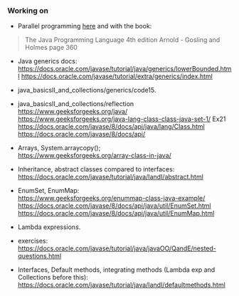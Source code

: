 ### Working on

- Parallel programming [here](https://docs.oracle.com/javase/tutorial/essential/concurrency/simple.html) and with the book:

> The Java Programming Language 4th edition Arnold - Gosling and Holmes page 360

- Java generics docs: <br>
https://docs.oracle.com/javase/tutorial/java/generics/lowerBounded.html
https://docs.oracle.com/javase/tutorial/extra/generics/index.html
- java_basicsII_and_collections/generics/code15. <br>


- java_basicsII_and_collections/reflection <br>
https://www.geeksforgeeks.org/java/
https://www.geeksforgeeks.org/java-lang-class-class-java-set-1/ Ex21
https://docs.oracle.com/javase/8/docs/api/java/lang/Class.html
https://docs.oracle.com/javase/8/docs/api/

- Arrays, System.arraycopy(); <br>
https://www.geeksforgeeks.org/array-class-in-java/

- Inheritance, abstract classes compared to interfaces: <br>
https://docs.oracle.com/javase/tutorial/java/IandI/abstract.html

- EnumSet, EnumMap: <br>
https://www.geeksforgeeks.org/enummap-class-java-example/
https://docs.oracle.com/javase/8/docs/api/java/util/EnumSet.html
https://docs.oracle.com/javase/8/docs/api/java/util/EnumMap.html

- Lambda expressions.

- exercises: <br>
https://docs.oracle.com/javase/tutorial/java/javaOO/QandE/nested-questions.html

- Interfaces, Default methods, integrating methods
(Lambda exp and Collections before this):
 https://docs.oracle.com/javase/tutorial/java/IandI/defaultmethods.html
